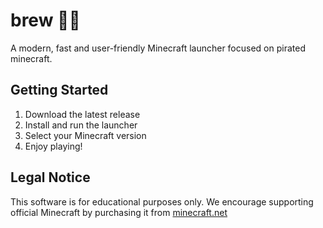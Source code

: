 # brew 🏴‍☠️

A modern, fast and user-friendly Minecraft launcher focused on pirated minecraft.

## Getting Started

1. Download the latest release
2. Install and run the launcher
3. Select your Minecraft version
4. Enjoy playing!

## Legal Notice

This software is for educational purposes only. We encourage supporting official Minecraft by purchasing it from [minecraft.net](https://minecraft.net)
